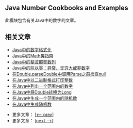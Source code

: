 ## Java Number Cookbooks and Examples

此模块包含有关Java中的数字的文章。

## 相关文章

+ [Java中的数字格式化](docs/Java中的数字格式化.md)
+ [Java中的Math类指南](docs/Java中的Math类指南.md)
+ [Java中的斐波那契数列](docs/Java中的斐波那契数列.md)
+ [Java中的除以零：异常、无穷大或非数字](docs/Java中的除以零-异常-无穷大或非数字.md)
+ [在Double.parseDouble中调用Parse之前检查null](docs/在Double.parseDouble中调用Parse之前检查null.md)
+ [在Java中以二进制格式打印整数](docs/在Java中以二进制格式打印整数.md)
+ [在Java中列出一个范围内的数字](docs/在Java中列出一个范围内的数字.md)
+ [在Java中将Double转换为Long](docs/在Java中将Double转换为Long.md)
+ [在Java中生成一个范围内的随机数](docs/在Java中生成一个范围内的随机数.md)
+ [在Java中生成随机数](docs/在Java中生成随机数.md)

- 更多文章： [[<-- prev]](../java-numbers-2/README.md)
- 更多文章： [[next -->]](../java-numbers-4/README.md)